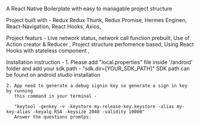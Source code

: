 A React Native Boilerplate with easy to managable project structure

 Project built with - 
		Redux
		Redux Thunk,
		Redux Promise,
		Hermes Enginen,
		React-Navigation,
		React Hooks,
		Axios,

 Project featurs - 
		Live network status,
		network call function prebuilt,
		Use of Action creator & Reducer ,
		Project structure perfomence based,
		Using React Hooks with stateless component ,
		




 Installation instruction - 
	1. Please add "local.properties" file inside '/android' folder and add your 
	   sdk path - "sdk.dir=[YOUR_SDK_PATH]"
           SDK path can be found on android studio installation
	   
	2. App need to generate a debug signin key so generate a sign in key by running
	   this command in your terminal - 
	   
	   "keytool -genkey -v -keystore my-release-key.keystore -alias my-key-alias -keyalg RSA -keysize 2048 -validity 10000"
	   Answer the questions promtps.

